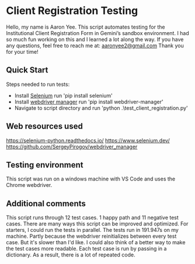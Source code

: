 # Client Registration Testing

Hello, my name is Aaron Yee. This script automates testing for the Institutional Client Registration Form in Gemini’s sandbox environment. I had so much fun working on this and I learned a lot along the way.
If you have any questions, feel free to reach me at: aaronyee2@gmail.com
Thank you for your time!

## Quick Start

Steps needed to run tests:
- Install [Selenium](https://selenium-python.readthedocs.io/installation.html#installing-python-bindings-for-selenium) run 'pip install selenium'
- Install [webdriver manager](https://github.com/SergeyPirogov/webdriver_manager) run 'pip install webdriver-manager'
- Navigate to script directory and run 'python .\test_client_registration.py' 

## Web resources used

https://selenium-python.readthedocs.io/
https://www.selenium.dev/
https://github.com/SergeyPirogov/webdriver_manager

## Testing environment

This script was run on a windows machine with VS Code and uses the Chrome webdriver.

## Additional comments

This script runs through 12 test cases. 1 happy path and 11 negative test cases. There are many ways this script can be improved and optimized. For starters, I could run the tests in parallel. The tests run in 191.947s on my machine. Partly because the webdriver reinitializes between every test case. But it's slower than I'd like. I could also think of a better way to make the test cases more readable. Each test case is run by passing in a dictionary. As a result, there is a lot of repeated code. 